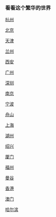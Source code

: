 ### 看看这个繁华的世界
[杭州](hangzhou.md)


[北京]()

[天津]()

[兰州]()

[西安]()

[广州]()

[深圳]()

[南京]()

[宁波]()

[舟山]()

[上海]()

[湖州]()

[绍兴]()

[厦门]()

[福州]()

[曼谷]()

[香港]()

[澳门]()

[哈尔滨](haerbin.md)
